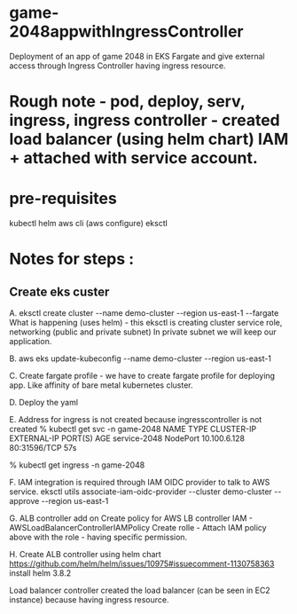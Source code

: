 # game-2048appwithIngressController
Deployment of an app of game 2048 in EKS Fargate and give external access through Ingress Controller having ingress resource.
# Rough note - pod, deploy, serv, ingress, ingress controller - created load balancer (using helm chart) IAM + attached with service account.
# pre-requisites
kubectl
helm
aws cli (aws configure)
eksctl

# Notes for steps :
## Create eks custer
A. eksctl create cluster --name demo-cluster --region us-east-1 --fargate
What is happening (uses helm) - this eksctl is creating cluster service role, networking (public and private subnet)
In private subnet we will keep our application.

B. aws eks update-kubeconfig --name demo-cluster --region us-east-1

C. Create fargate profile - we have to create fargate profile for deploying app. Like affinity of bare metal kubernetes cluster.

D. Deploy the yaml

E. Address for ingress is not created because ingresscontroller is not created
% kubectl get svc -n game-2048 
NAME           TYPE       CLUSTER-IP     EXTERNAL-IP   PORT(S)        AGE
service-2048   NodePort   10.100.6.128   <none>        80:31596/TCP   57s

% kubectl get ingress -n game-2048

F. IAM integration is required through IAM OIDC provider to talk to AWS service.
eksctl utils associate-iam-oidc-provider --cluster demo-cluster --approve --region us-east-1

G. ALB controller add on
Create policy for AWS LB controller IAM - AWSLoadBalancerControllerIAMPolicy
Create rolle - Attach IAM policy above with the role - having specific permission.

H. Create ALB controller using helm chart
https://github.com/helm/helm/issues/10975#issuecomment-1130758363
install helm 3.8.2

Load balancer controller created the load balancer (can be seen in EC2 instance) because having ingress resource.
